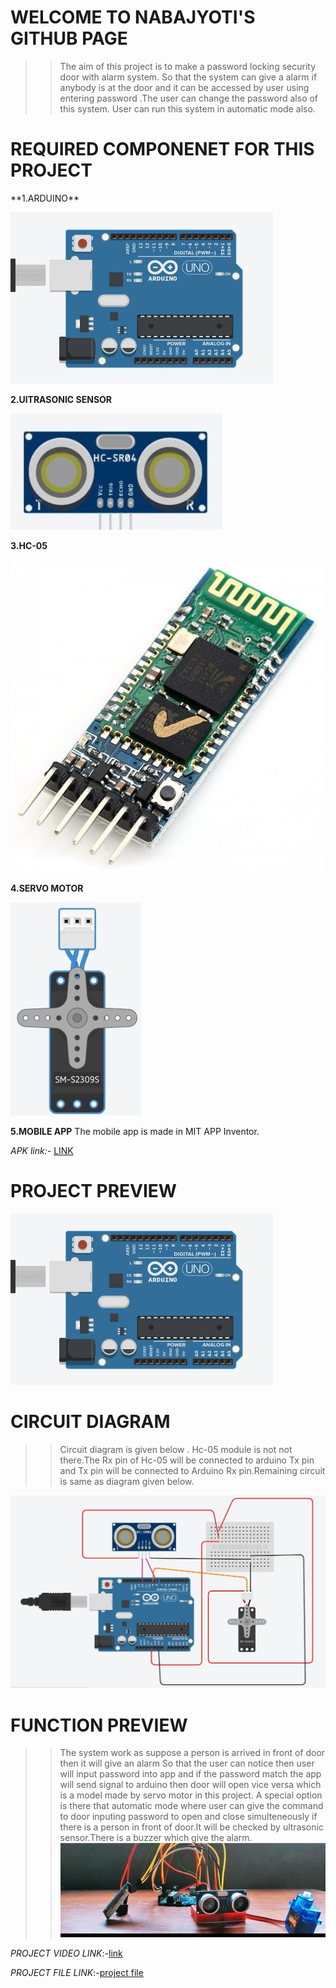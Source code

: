 <h1>WELCOME TO NABAJYOTI'S GITHUB PAGE</h1>

>>The aim of this project is to make a password locking security door with alarm system.
  So that the system can give a alarm if anybody is at the door and it can be accessed by user 
  using entering password .The user can change the password also of this system.
  User can run this system in automatic mode also.
  
<h1>REQUIRED COMPONENET FOR THIS PROJECT</h1>
  **1.ARDUINO**  
   
   ![ARD](/photo/23.JPG)
   
  **2.UlTRASONIC SENSOR**
   
   ![ur](/29.JPG)
  
  **3.HC-05**
  
  ![hc](/28.jpg)

  **4.SERVO MOTOR**
  
  ![ser](/photo/25.jpg)
 
  **5.MOBILE APP**
  The mobile app is made in MIT APP Inventor.
  
  *APK link:-* [LINK](https://github.com/Nabajyotighosh/PASSWORDLOCK-DOOR-USING-ARDUINO-PROGRAMING/blob/master/passwordlock.apk)
 
 <h1>PROJECT PREVIEW</h1>
 
 ![GH](/photo/23.JPG)
 
 <h1>CIRCUIT DIAGRAM</h1>
 
 >>Circuit diagram is given below . Hc-05 module is not not there.The Rx pin of Hc-05 will be connected to
 arduino Tx pin and Tx pin will be connected to Arduino Rx pin.Remaining circuit is same as diagram given below.
 
 ![cir](/photo/password_circuit.JPG)
 
 <h1>FUNCTION PREVIEW</h1>
 
 >>The system work as suppose a person is arrived in front of door then it will give an alarm 
  So that the user can notice then user will input password into app and if the password match the app will
  send signal to arduino then door will open vice versa which is a model made by servo motor in this project.
  A special option is there that automatic mode where user can give the command to door inputing password to open and close 
  simulteneously if there is a person in front of door.It will be checked by ultrasonic sensor.There is a buzzer which give the alarm.
  ![PH](/photo/27.jpg)
  
  *PROJECT VIDEO LINK*:-[link](https://youtu.be/d4FqD1iCcLQ)
 


*PROJECT FILE LINK*:-[project file](https://github.com/Nabajyotighosh/PASSWORDLOCK-DOOR-USING-ARDUINO-PROGRAMING)
